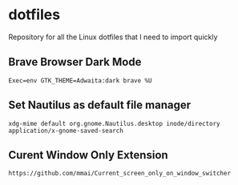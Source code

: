 # **dotfiles**
Repository for all the Linux dotfiles that I need to import quickly

## **Brave Browser Dark Mode**

    Exec=env GTK_THEME=Adwaita:dark brave %U

## **Set Nautilus as default file manager**

    xdg-mime default org.gnome.Nautilus.desktop inode/directory application/x-gnome-saved-search

## **Curent Window Only Extension**
    
    https://github.com/mmai/Current_screen_only_on_window_switcher

